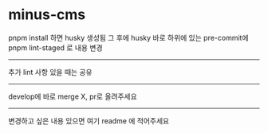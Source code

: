 # minus-cms
pnpm install 하면 husky 생성됨
그 후에 husky 바로 하위에 있는 pre-commit에
pnpm lint-staged
로 내용 변경

---

추가 lint 사항 있을 때는 공유

---

develop에 바로 merge X,
pr로 올려주세요

---

변경하고 싶은 내용 있으면 여기 readme 에 적어주세요
